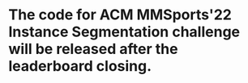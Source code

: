 # The code for ACM MMSports'22 Instance Segmentation challenge will be released after the leaderboard closing.
